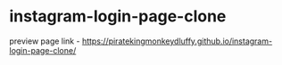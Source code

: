 # instagram-login-page-clone
preview page link -  https://piratekingmonkeydluffy.github.io/instagram-login-page-clone/
